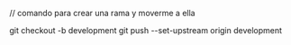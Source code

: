 // comando para crear una rama y moverme a ella

git checkout -b development
git push --set-upstream origin development